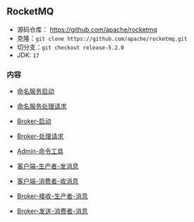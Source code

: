 ## RocketMQ
- 源码仓库： https://github.com/apache/rocketmq
- 克隆：`git clone https://github.com/apache/rocketmq.git`
- 切分支：`git checkout release-5.2.0`
- JDK: `17`


### 内容
- [命名服务启动](命名服务启动.md)
- [命名服务处理请求](命名服务处理请求.md)

- [Broker-启动](Broker-启动.md)
- [Broker-处理请求](Broker-处理请求.md)

- [Admin-命令工具](Admin-命令工具.md)

- [客户端-生产者-发消息](客户端-生产者-发消息.md)
- [客户端-消费者-收消息](客户端-消费者-收消息.md)

- [Broker-接收-生产者-消息](Broker-接收-生产者-消息.md)
- [Broker-发送-消费者-消息](Broker-发送-消费者-消息.md)
